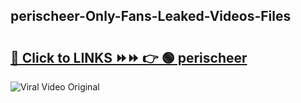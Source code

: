 
 ## perischeer-Only-Fans-Leaked-Videos-Files

# <h2><a href="https://mediaupload.pro?perischeer">🔗 Click to LINKS ⏩⏩ 👉 🟢 perischeer </a></h2>

<a href="https://mediaupload.pro?perischeer" rel="nofollow" data-target="animated-image.originalLink"><img src="https://i.ibb.co.com/xMMVF88/686577567.gif" alt="Viral Video Original" style="max-width: 100%; display: inline-block;" data-target="animated-image.originalImage"></a>
